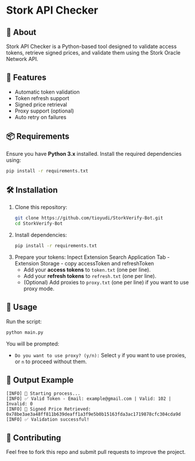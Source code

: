 # Stork API Checker

## 🚀 About
Stork API Checker is a Python-based tool designed to validate access tokens, retrieve signed prices, and validate them using the Stork Oracle Network API.

## 🔧 Features
- Automatic token validation
- Token refresh support
- Signed price retrieval
- Proxy support (optional)
- Auto retry on failures

## 📦 Requirements
Ensure you have **Python 3.x** installed. Install the required dependencies using:

```bash
pip install -r requirements.txt
```

## 🛠 Installation
1. Clone this repository:
   ```bash
   git clone https://github.com/tioyudi/StorkVerify-Bot.git
   cd StorkVerify-Bot
   ```
2. Install dependencies:
   ```bash
   pip install -r requirements.txt
   ```
3. Prepare your tokens:
   Inpect Extension Search Application Tab - Extension Storage - copy accessToken and refreshToken
   - Add your **access tokens** to `token.txt` (one per line).
   - Add your **refresh tokens** to `refresh.txt` (one per line).
   - (Optional) Add proxies to `proxy.txt` (one per line) if you want to use proxy mode.

## 🚀 Usage
Run the script:
```bash
python main.py
```
You will be prompted:
- `Do you want to use proxy? (y/n):` Select `y` if you want to use proxies, or `n` to proceed without them.

## 📜 Output Example
```plaintext
[INFO] 🚀 Starting process...
[INFO] ✅ Valid Token - Email: example@gmail.com | Valid: 102 | Invalid: 0
[INFO] 📜 Signed Price Retrieved: 0x78be3ae3a48ff811b639deaff1a3f9e5b0b15163fda3ac1719878cfc304cda9d
[INFO] ✅ Validation successful!
```


## 🤝 Contributing
Feel free to fork this repo and submit pull requests to improve the project.

